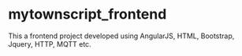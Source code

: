 # mytownscript_frontend
This a frontend project developed using AngularJS, HTML, Bootstrap, Jquery, HTTP, MQTT etc.
